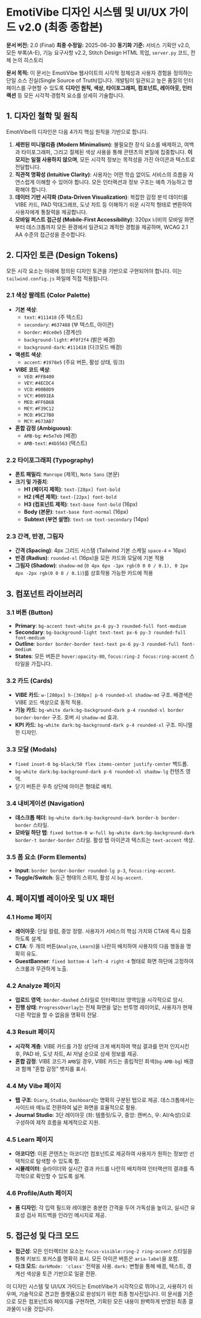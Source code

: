 # EmotiVibe 디자인 시스템 및 UI/UX 가이드 v2.0 (최종 종합본)

**문서 버전:** 2.0 (Final)
**최종 수정일:** 2025-06-30
**동기화 기준:** 서비스 기획안 v2.0, 모든 부록(A-E), 기능 요구사항 v2.2, Stitch Design HTML 목업, `server.py` 코드, 전체 논의 히스토리

**문서 목적:** 이 문서는 EmotiVibe 웹사이트의 시각적 정체성과 사용자 경험을 정의하는 단일 소스 진실(Single Source of Truth)입니다. 개발팀이 일관되고 높은 품질의 인터페이스를 구현할 수 있도록 **디자인 원칙, 색상, 타이포그래피, 컴포넌트, 레이아웃, 인터랙션** 등 모든 시각적·경험적 요소를 상세히 기술합니다.

## 1. 디자인 철학 및 원칙

EmotiVibe의 디자인은 다음 4가지 핵심 원칙을 기반으로 합니다.

1. **세련된 미니멀리즘 (Modern Minimalism)**: 불필요한 장식 요소를 배제하고, 여백과 타이포그래피, 그리고 절제된 색상 사용을 통해 콘텐츠의 본질에 집중합니다. **이모지는 일절 사용하지 않으며**, 모든 시각적 정보는 목적성을 가진 아이콘과 텍스트로 전달합니다.
2. **직관적 명확성 (Intuitive Clarity)**: 사용자는 어떤 학습 없이도 서비스의 흐름을 자연스럽게 이해할 수 있어야 합니다. 모든 인터랙션과 정보 구조는 예측 가능하고 명확해야 합니다.
3. **데이터 기반 시각화 (Data-Driven Visualization)**: 복잡한 감정 분석 데이터를 VIBE 카드, PAD 막대그래프, 도넛 차트 등 이해하기 쉬운 시각적 형태로 변환하여 사용자에게 통찰력을 제공합니다.
4. **모바일 퍼스트 접근성 (Mobile-First Accessibility)**: 320px 너비의 모바일 화면부터 데스크톱까지 모든 환경에서 일관되고 쾌적한 경험을 제공하며, WCAG 2.1 AA 수준의 접근성을 준수합니다.

## 2. 디자인 토큰 (Design Tokens)

모든 시각 요소는 아래에 정의된 디자인 토큰을 기반으로 구현되어야 합니다. 이는 `tailwind.config.js` 파일에 직접 적용됩니다.

### 2.1 색상 팔레트 (Color Palette)

- **기본 색상**:
    - `text`: `#111418` (주 텍스트)
    - `secondary`: `#637488` (부 텍스트, 아이콘)
    - `border`: `#dce0e5` (경계선)
    - `background-light`: `#f0f2f4` (밝은 배경)
    - `background-dark`: `#111418` (다크모드 배경)
- **액센트 색상**:
    - `accent`: `#1978e5` (주요 버튼, 활성 상태, 링크)
- **VIBE 코드 색상**:
    - `VEO`: `#FFB400`
    - `VEY`: `#4ECDC4`
    - `VCO`: `#00B8D9`
    - `VCY`: `#0091EA`
    - `MEO`: `#FF6B6B`
    - `MEY`: `#F39C12`
    - `MCO`: `#9C27B0`
    - `MCY`: `#673AB7`
- **혼합 감정 (Ambiguous)**:
    - `AMB-bg`: `#e5e7eb` (배경)
    - `AMB-text`: `#4b5563` (텍스트)


### 2.2 타이포그래피 (Typography)

- **폰트 패밀리**: `Manrope` (제목), `Noto Sans` (본문)
- **크기 및 가중치**:
    - **H1 (페이지 제목)**: `text-[28px] font-bold`
    - **H2 (섹션 제목)**: `text-[22px] font-bold`
    - **H3 (컴포넌트 제목)**: `text-base font-bold` (16px)
    - **Body (본문)**: `text-base font-normal` (16px)
    - **Subtext (부연 설명)**: `text-sm text-secondary` (14px)


### 2.3 간격, 반경, 그림자

- **간격 (Spacing)**: 4px 그리드 시스템 (Tailwind 기본 스케일 `space-4` = 16px)
- **반경 (Radius)**: `rounded-xl` (16px)을 모든 카드와 모달에 기본 적용
- **그림자 (Shadow)**: `shadow-md` (`0 4px 6px -1px rgb(0 0 0 / 0.1), 0 2px 4px -2px rgb(0 0 0 / 0.1)`)를 상호작용 가능한 카드에 적용


## 3. 컴포넌트 라이브러리

### 3.1 버튼 (Button)

- **Primary**: `bg-accent text-white px-6 py-3 rounded-full font-medium`
- **Secondary**: `bg-background-light text-text px-6 py-3 rounded-full font-medium`
- **Outline**: `border border-border text-text px-6 py-3 rounded-full font-medium`
- **States**: 모든 버튼은 `hover:opacity-80`, `focus:ring-2 focus:ring-accent` 스타일을 가집니다.


### 3.2 카드 (Cards)

- **VIBE 카드**: `w-[280px] h-[360px] p-6 rounded-xl shadow-md` 구조. 배경색은 VIBE 코드 색상으로 동적 적용.
- **기능 카드**: `bg-white dark:bg-background-dark p-4 rounded-xl border border-border` 구조. 호버 시 `shadow-md` 효과.
- **KPI 카드**: `bg-white dark:bg-background-dark p-4 rounded-xl` 구조. 미니멀한 디자인.


### 3.3 모달 (Modals)

- `fixed inset-0 bg-black/50 flex items-center justify-center` 백드롭.
- `bg-white dark:bg-background-dark p-6 rounded-xl shadow-lg` 컨텐츠 영역.
- 닫기 버튼은 우측 상단에 아이콘 형태로 배치.


### 3.4 내비게이션 (Navigation)

- **데스크톱 헤더**: `bg-white dark:bg-background-dark border-b border-border` 스타일.
- **모바일 하단 탭**: `fixed bottom-0 w-full bg-white dark:bg-background-dark border-t border-border` 스타일. 활성 탭 아이콘과 텍스트는 `text-accent` 색상.


### 3.5 폼 요소 (Form Elements)

- **Input**: `border border-border rounded-lg p-3`, `focus:ring-accent`.
- **Toggle/Switch**: 둥근 형태의 스위치, 활성 시 `bg-accent`.


## 4. 페이지별 레이아웃 및 UX 패턴

### 4.1 Home 페이지

- **레이아웃**: 단일 컬럼, 중앙 정렬. 사용자가 서비스의 핵심 가치와 CTA에 즉시 집중하도록 설계.
- **CTA**: 두 개의 버튼(`Analyze`, `Learn`)을 나란히 배치하여 사용자의 다음 행동을 명확히 유도.
- **GuestBanner**: `fixed bottom-4 left-4 right-4` 형태로 화면 하단에 고정하여 스크롤과 무관하게 노출.


### 4.2 Analyze 페이지

- **업로드 영역**: `border-dashed` 스타일로 인터랙티브 영역임을 시각적으로 암시.
- **진행 상태**: `ProgressOverlay`는 전체 화면을 덮는 반투명 레이어로, 사용자가 현재 다른 작업을 할 수 없음을 명확히 전달.


### 4.3 Result 페이지

- **시각적 계층**: VIBE 카드를 가장 상단에 크게 배치하여 핵심 결과를 먼저 인지시킨 후, PAD 바, 도넛 차트, AI 저널 순으로 상세 정보를 제공.
- **혼합 감정**: VIBE 코드가 `AMB`일 경우, VIBE 카드는 중립적인 회색(`bg-AMB-bg`) 배경과 함께 "혼합 감정" 뱃지를 표시.


### 4.4 My Vibe 페이지

- **탭 구조**: `Diary`, `Studio`, `Dashboard`는 명확히 구분된 탭으로 제공. 데스크톱에서는 사이드바 메뉴로 전환하여 넓은 화면을 효율적으로 활용.
- **Journal Studio**: 3단 레이아웃 (좌: 템플릿/도구, 중앙: 캔버스, 우: AI/속성)으로 구성하여 제작 흐름을 체계적으로 지원.


### 4.5 Learn 페이지

- **아코디언**: 이론 콘텐츠는 아코디언 컴포넌트로 제공하여 사용자가 원하는 정보만 선택적으로 탐색할 수 있도록 함.
- **시뮬레이터**: 슬라이더와 실시간 결과 카드를 나란히 배치하여 인터랙션의 결과를 즉각적으로 확인할 수 있도록 설계.


### 4.6 Profile/Auth 페이지

- **폼 디자인**: 각 입력 필드와 레이블은 충분한 간격을 두어 가독성을 높이고, 실시간 유효성 검사 피드백을 인라인 메시지로 제공.


## 5. 접근성 및 다크 모드

- **접근성**: 모든 인터랙티브 요소는 `focus-visible:ring-2 ring-accent` 스타일을 통해 키보드 포커스를 명확히 표시. 모든 아이콘 버튼은 `aria-label`을 포함.
- **다크 모드**: `darkMode: 'class'` 전략을 사용. `dark:` 변형을 통해 배경, 텍스트, 경계선 색상을 토큰 기반으로 일괄 전환.

이 디자인 시스템 및 UI/UX 가이드는 EmotiVibe가 시각적으로 뛰어나고, 사용하기 쉬우며, 기술적으로 견고한 플랫폼으로 완성되기 위한 최종 청사진입니다. 이 문서를 기준으로 모든 컴포넌트와 페이지를 구현하면, 기획된 모든 내용이 완벽하게 반영된 최종 결과물이 나올 것입니다.

